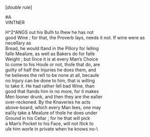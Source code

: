 [*double rule*]

#A\
VINTNER

H^2^ANGS out his Buſh to ſhew he has not\
good Wine ; for that, the Proverb ſays,
needs it not.  If wine were as neceſſary as\
Bread, he would ſtand in the Pillory for ſelling\
falſe Meaſure, as well as Bakers do for falſe\
Weight ; but ſince it is at every Man’s Choice\
to come to his Houſe or not, thoſe that do, are\
guilty of half the Injuries he does them, and\
he believes the reſt to be none at all, becauſe\
no Injury can be done to him, that is willing\
to take it.  He had rather ſell bad Wine, than\
good that ſtands him in no more, for it makes\
Men ſooner drunk, and then they are the eaſier\
over-reckoned.  By the Knaveries he acts\
above-board, which every Man ſees, one may\
eaſily take a Meaſure of thoſe he does under\
Ground in his Cellar ; for he that will pick\
a Man’s Pocket to his Face, will not ſtick to\
uſe him worſe in private when he knows no-\
